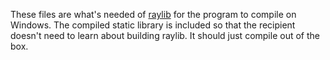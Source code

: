 These files are what's needed of [raylib](https://www.raylib.com/) for the program to compile on Windows. The compiled static library is included so that the recipient doesn't need to learn about building raylib. It should just compile out of the box.
